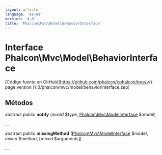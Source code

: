 ```yaml
---
layout: article
language: 'es-es'
version: '4.0'
title: 'Phalcon\Mvc\Model\BehaviorInterface'
---
```

# Interface **Phalcon\Mvc\Model\BehaviorInterface**

[Código fuente en GitHub](https://github.com/phalcon/cphalcon/tree/v{{ page.version }}.0/phalcon/mvc/model/behaviorinterface.zep)

## Métodos

abstract public **notify** (*mixed* $type, [Phalcon\Mvc\ModelInterface](Phalcon_Mvc_ModelInterface) $model)

...

abstract public **missingMethod** ([Phalcon\Mvc\ModelInterface](Phalcon_Mvc_ModelInterface) $model, *mixed* $method, [*mixed* $arguments])

...